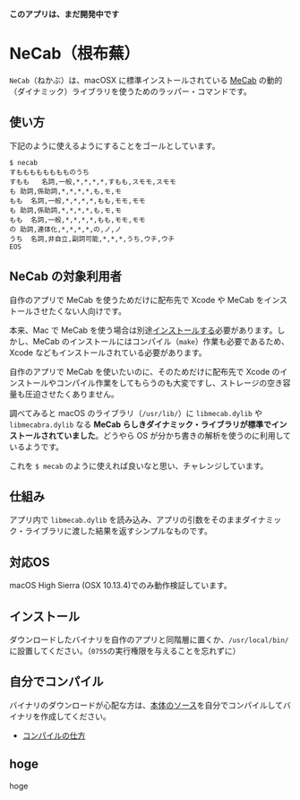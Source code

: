 **このアプリは、まだ開発中です**

# NeCab（根布蕪）

`NeCab`（ねかぶ）は、macOSX に標準インストールされている [MeCab](https://ja.wikipedia.org/wiki/MeCab) の動的（ダイナミック）ライブラリを使うためのラッパー・コマンドです。

## 使い方

下記のように使えるようにすることをゴールとしています。

```
$ necab
すもももももももものうち
すもも   名詞,一般,*,*,*,*,すもも,スモモ,スモモ
も 助詞,係助詞,*,*,*,*,も,モ,モ
もも  名詞,一般,*,*,*,*,もも,モモ,モモ
も 助詞,係助詞,*,*,*,*,も,モ,モ
もも  名詞,一般,*,*,*,*,もも,モモ,モモ
の 助詞,連体化,*,*,*,*,の,ノ,ノ
うち  名詞,非自立,副詞可能,*,*,*,うち,ウチ,ウチ
EOS
```

## NeCab の対象利用者

自作のアプリで MeCab を使うためだけに配布先で Xcode や MeCab をインストールさせたくない人向けです。

本来、Mac で MeCab を使う場合は別途[インストールする](https://qiita.com/search?q=Mac+MeCab+%E3%82%A4%E3%83%B3%E3%82%B9%E3%83%88%E3%83%BC%E3%83%AB)必要があります。しかし、MeCab のインストールにはコンパイル（`make`）作業も必要であるため、Xcode などもインストールされている必要があります。

自作のアプリで MeCab を使いたいのに、そのためだけに配布先で Xcode のインストールやコンパイル作業をしてもらうのも大変ですし、ストレージの空き容量も圧迫させたくありません。

調べてみると macOS のライブラリ（`/usr/lib/`）に `libmecab.dylib` や `libmecabra.dylib` なる **MeCab らしきダイナミック・ライブラリが標準でインストールされていました**。どうやら OS が分かち書きの解析を使うのに利用しているようです。

これを `$ mecab` のように使えれば良いなと思い、チャレンジしています。

## 仕組み

アプリ内で `libmecab.dylib` を読み込み、アプリの引数をそのままダイナミック・ライブラリに渡した結果を返すシンプルなものです。

## 対応OS

macOS High Sierra (OSX 10.13.4)でのみ動作検証しています。

## インストール

ダウンロードしたバイナリを自作のアプリと同階層に置くか、`/usr/local/bin/`に設置してください。（`0755`の実行権限を与えることを忘れずに）

## 自分でコンパイル

バイナリのダウンロードが心配な方は、[本体のソース](https://github.com/KEINOS/NeCab_MeCab-wrapper/tree/master/src)を自分でコンパイルしてバイナリを作成してください。

- [コンパイルの仕方](https://github.com/KEINOS/NeCab_MeCab-wrapper/tree/master/src)

## hoge<a name='hoge'></a>

hoge
